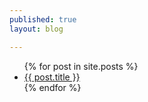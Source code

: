 ```yaml
---
published: true
layout: blog

---
```


<ul>
  {% for post in site.posts %}
    <li>
      <a href="/IAE-Architecture/{{ post.url }}">{{ post.title }}</a>
    </li>
  {% endfor %}
</ul>